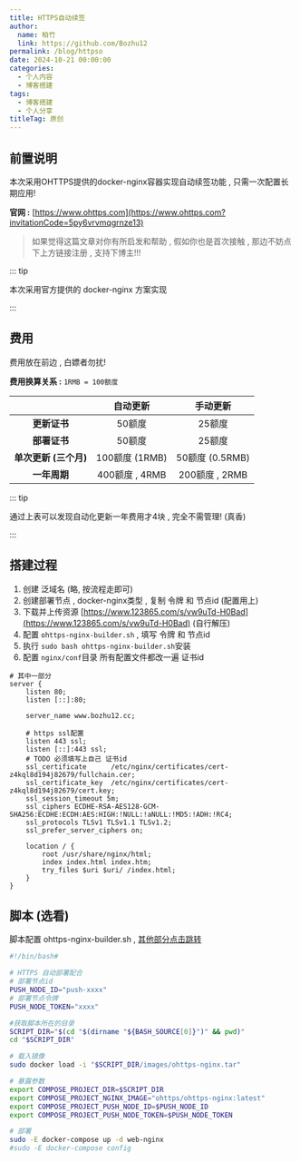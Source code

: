 ```yaml
---
title: HTTPS自动续签
author: 
  name: 柏竹
  link: https://github.com/Bozhu12
permalink: /blog/httpso
date: 2024-10-21 00:00:00
categories: 
  - 个人内容
  - 博客搭建
tags: 
  - 博客搭建
  - 个人分享
titleTag: 原创
---
```


## 前置说明

本次采用OHTTPS提供的docker-nginx容器实现自动续签功能 , 只需一次配置长期应用!

**官网 :** [https://www.ohttps.com](https://www.ohttps.com?invitationCode=5py6vrvmqgrnze13) 

> 如果觉得这篇文章对你有所启发和帮助 , 假如你也是首次接触 , 那边不妨点下上方链接注册 , 支持下博主!!!

::: tip

本次采用官方提供的 docker-nginx 方案实现 

:::

## 费用

费用放在前边 , 白嫖者勿扰!

**费用换算关系 :** `1RMB = 100额度` 

|                       |    自动更新    |    手动更新     |
| :-------------------: | :------------: | :-------------: |
|     **更新证书**      |     50额度     |     25额度      |
|     **部署证书**      |     50额度     |     25额度      |
| **单次更新 (三个月)** | 100额度 (1RMB) | 50额度 (0.5RMB) |
|     **一年周期**      | 400额度 , 4RMB | 200额度 , 2RMB  |

::: tip

通过上表可以发现自动化更新一年费用才4块 , 完全不需管理! (真香)

:::

## 搭建过程

1. 创建 泛域名 (略, 按流程走即可)
2. 创建部署节点 , docker-nginx类型 , 复制 令牌 和 节点id (配置用上)
3. 下载并上传资源 [https://www.123865.com/s/vw9uTd-H0Bad](https://www.123865.com/s/vw9uTd-H0Bad) (自行解压)
4. 配置 `ohttps-nginx-builder.sh` , 填写 令牌 和 节点id 
5. 执行 `sudo bash ohttps-nginx-builder.sh`安装
6. 配置 `nginx/conf`目录 所有配置文件都改一遍 证书id

```nginx
# 其中一部分
server {	
    listen 80;
    listen [::]:80;
    
    server_name www.bozhu12.cc;

    # https ssl配置
    listen 443 ssl;
    listen [::]:443 ssl;
    # TODO 必须填写上自己 证书id
    ssl_certificate      /etc/nginx/certificates/cert-z4kql8d194j82679/fullchain.cer;
    ssl_certificate_key  /etc/nginx/certificates/cert-z4kql8d194j82679/cert.key;
    ssl_session_timeout 5m;
    ssl_ciphers ECDHE-RSA-AES128-GCM-SHA256:ECDHE:ECDH:AES:HIGH:!NULL:!aNULL:!MD5:!ADH:!RC4;
    ssl_protocols TLSv1 TLSv1.1 TLSv1.2;
    ssl_prefer_server_ciphers on;
    
    location / {
        root /usr/share/nginx/html;
        index index.html index.htm;
        try_files $uri $uri/ /index.html;
    }
}
```

## 脚本 (选看)

脚本配置 ohttps-nginx-builder.sh , [其他部分点击跳转](/blog/1hg723/#目录架构) 

```sh
#!/bin/bash# 

# HTTPS 自动部署配合
# 部署节点id
PUSH_NODE_ID="push-xxxx"
# 部署节点令牌
PUSH_NODE_TOKEN="xxxx"

#获取脚本所在的目录
SCRIPT_DIR="$(cd "$(dirname "${BASH_SOURCE[0]}")" && pwd)"
cd "$SCRIPT_DIR"

# 载入镜像
sudo docker load -i "$SCRIPT_DIR/images/ohttps-nginx.tar"

# 暴露参数
export COMPOSE_PROJECT_DIR=$SCRIPT_DIR
export COMPOSE_PROJECT_NGINX_IMAGE="ohttps/ohttps-nginx:latest"
export COMPOSE_PROJECT_PUSH_NODE_ID=$PUSH_NODE_ID
export COMPOSE_PROJECT_PUSH_NODE_TOKEN=$PUSH_NODE_TOKEN

# 部署
sudo -E docker-compose up -d web-nginx
#sudo -E docker-compose config
```







